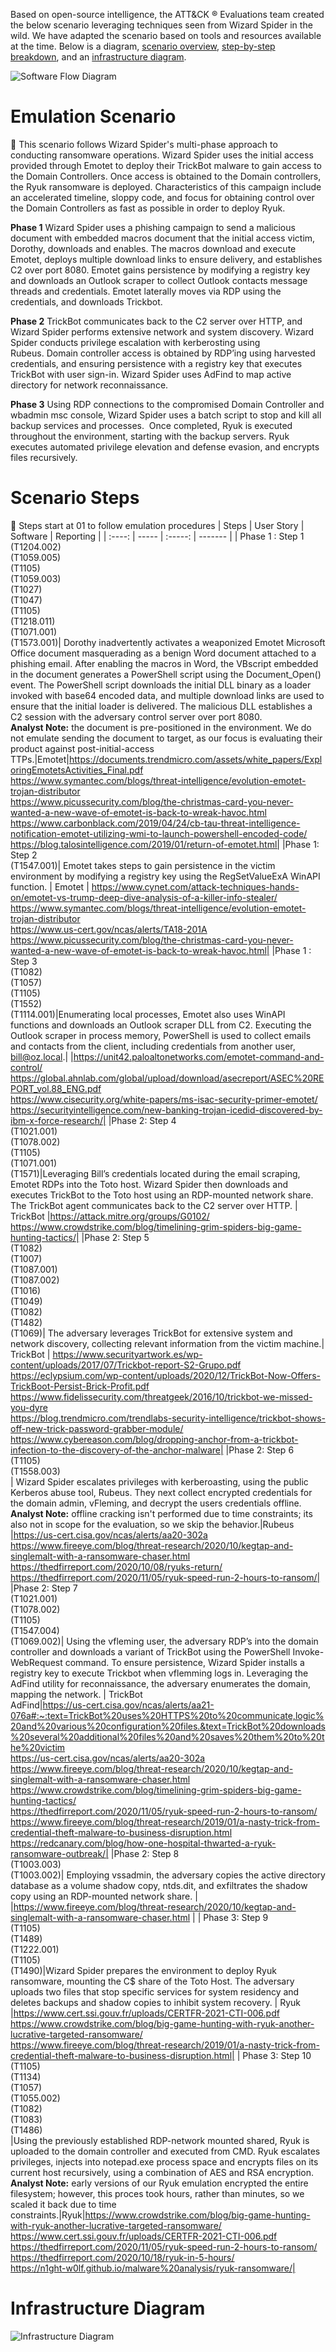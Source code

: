 Based on open-source intelligence, the ATT&CK ® Evaluations team created the below scenario leveraging techniques seen from Wizard Spider in the wild. We have adapted the scenario based on tools and resources available at the time. Below is a diagram, [scenario overview](#emulation-scenario), [step-by-step breakdown](#scenario-steps), and an [infrastructure diagram](#infrastructure-diagram). 


![Software Flow Diagram](../Resources/images/SoftwareFlow.jpeg)

# Emulation Scenario
📖 
This scenario follows Wizard Spider's multi-phase approach to conducting ransomware operations. Wizard Spider uses the initial access provided through Emotet to deploy their TrickBot malware to gain access to the Domain Controllers. Once access is obtained to the Domain controllers, the Ryuk ransomware is deployed. Characteristics of this campaign include an accelerated timeline, sloppy code, and focus for obtaining control over the Domain Controllers as fast as possible in order to deploy Ryuk.

**Phase 1** Wizard Spider uses a phishing campaign to send a malicious document with embedded macros document that the initial access victim, Dorothy, downloads and enables. The macros download and execute Emotet, deploys multiple download links to ensure delivery, and establishes C2 over port 8080. Emotet  gains persistence by modifying a registry key and downloads an Outlook scraper to collect Outlook contacts message threads and credentials. Emotet laterally moves via RDP using the credentials, and downloads Trickbot.

**Phase 2** TrickBot communicates back to the C2 server over HTTP, and Wizard Spider performs extensive network and system discovery. Wizard Spider conducts privilege escalation with kerberosting using Rubeus. Domain controller access is obtained by RDP’ing using harvested credentials, and ensuring persistence with a registry key that executes TrickBot with user sign-in. Wizard Spider uses AdFind to map active directory for network reconnaissance. 

**Phase 3** Using RDP connections to the compromised Domain Controller and wbadmin msc console, Wizard Spider uses a batch script to stop and kill all backup services and processes.  Once completed, Ryuk is executed throughout the environment, starting with the backup servers. Ryuk executes automated privilege elevation and defense evasion, and encrypts files recursively. 


# Scenario Steps 
👣 
Steps start at 01 to follow emulation procedures
| Steps | User Story | Software | Reporting |
| :----: | ----- | :-----: | ------- |
| Phase 1 : Step 1 <br>(T1204.002)<br>(T1059.005)​<br>(T1105)​<br>(T1059.003)​<br>(T1027​)<br>(T1047)​<br>(T1105)​<br>(T1218.011)​<br>(T1071.001)​<br>(T1573.001)​| Dorothy inadvertently activates a weaponized Emotet Microsoft Office document masquerading as a benign Word document attached to a phishing email. After enabling the macros in Word, the VBscript embedded in the document generates a PowerShell script using the Document_Open() event. The PowerShell script downloads the initial DLL binary as a loader invoked with base64 encoded data, and multiple download links are used to ensure that the initial loader is delivered. The malicious DLL establishes a C2 session with the adversary control server over port 8080.<br>**Analyst Note:** the document is pre-positioned in the environment. We do not emulate sending the document to target, as our focus is evaluating their product against post-initial-access TTPs.|Emotet|https://documents.trendmicro.com/assets/white_papers/ExploringEmotetsActivities_Final.pdf<br>https://www.symantec.com/blogs/threat-intelligence/evolution-emotet-trojan-distributor <br> https://www.picussecurity.com/blog/the-christmas-card-you-never-wanted-a-new-wave-of-emotet-is-back-to-wreak-havoc.html<br>https://www.carbonblack.com/2019/04/24/cb-tau-threat-intelligence-notification-emotet-utilizing-wmi-to-launch-powershell-encoded-code/<br>https://blog.talosintelligence.com/2019/01/return-of-emotet.html|
|Phase 1: Step 2<br>(T1547.001)​| Emotet takes steps to gain persistence in the victim environment by modifying a registry key using the RegSetValueExA WinAPI function. | Emotet | https://www.cynet.com/attack-techniques-hands-on/emotet-vs-trump-deep-dive-analysis-of-a-killer-info-stealer/<br>https://www.symantec.com/blogs/threat-intelligence/evolution-emotet-trojan-distributor<br>https://www.us-cert.gov/ncas/alerts/TA18-201A<br>https://www.picussecurity.com/blog/the-christmas-card-you-never-wanted-a-new-wave-of-emotet-is-back-to-wreak-havoc.html|
|Phase 1 : Step 3<br>(T1082)​<br>(T1057)​<br>(T1105)<br>(T1552)<br>(T1114.001)|Enumerating local processes, Emotet also uses WinAPI functions and downloads an Outlook scraper DLL from C2. Executing the Outlook scraper in process memory, PowerShell is used to collect emails and contacts from the client, including credentials from another user, bill@oz.local.| |https://unit42.paloaltonetworks.com/emotet-command-and-control/<br>https://global.ahnlab.com/global/upload/download/asecreport/ASEC%20REPORT_vol.88_ENG.pdf<br>https://www.cisecurity.org/white-papers/ms-isac-security-primer-emotet/<br>https://securityintelligence.com/new-banking-trojan-icedid-discovered-by-ibm-x-force-research/|
|Phase 2: Step 4<br>(T1021.001)<br>(T1078.002)<br>(T1105)<br>(T1071.001)<br>(T1571)|Leveraging Bill’s credentials located during the email scraping, Emotet RDPs into the Toto host. Wizard Spider then downloads and executes TrickBot to the Toto host using an RDP-mounted network share. The TrickBot agent communicates back to the C2 server over HTTP. | TrickBot |https://attack.mitre.org/groups/G0102/<br>https://www.crowdstrike.com/blog/timelining-grim-spiders-big-game-hunting-tactics/|
|Phase 2: Step 5<br>(T1082)​<br>(T1007)<br>(T1087.001)<br>(T1087.002)<br>(T1016)<br>(T1049)<br>(T1082)<br>(T1482)<br>(T1069)| The adversary leverages TrickBot for extensive system and network discovery, collecting relevant information from the victim machine.| TrickBot | https://www.securityartwork.es/wp-content/uploads/2017/07/Trickbot-report-S2-Grupo.pdf<br>https://eclypsium.com/wp-content/uploads/2020/12/TrickBot-Now-Offers-TrickBoot-Persist-Brick-Profit.pdf <br> https://www.fidelissecurity.com/threatgeek/2016/10/trickbot-we-missed-you-dyre <br> https://blog.trendmicro.com/trendlabs-security-intelligence/trickbot-shows-off-new-trick-password-grabber-module/<br> https://www.cybereason.com/blog/dropping-anchor-from-a-trickbot-infection-to-the-discovery-of-the-anchor-malware|
|Phase 2: Step 6<br>(T1105)​<br>(T1558.003)​<br>| Wizard Spider escalates privileges with kerberoasting, using the public Kerberos abuse tool, Rubeus. They next collect encrypted credentials for the domain admin, vFleming, and decrypt the users credentials offline. <br>**Analyst Note:** offline cracking isn't performed due to time constraints; its also not in scope for the evaluation, so we skip the behavior.|Rubeus |https://us-cert.cisa.gov/ncas/alerts/aa20-302a<br>https://www.fireeye.com/blog/threat-research/2020/10/kegtap-and-singlemalt-with-a-ransomware-chaser.html<br>https://thedfirreport.com/2020/10/08/ryuks-return/<br>https://thedfirreport.com/2020/11/05/ryuk-speed-run-2-hours-to-ransom/|
|Phase 2: Step 7<br>(T1021.001)​<br>(T1078.002)​<br>(T1105)​<br>(T1547.004)​<br>(T1069.002)| Using the vfleming user, the adversary RDP’s into the domain controller and downloads a variant of TrickBot using the PowerShell Invoke-WebRequest command. To ensure persistence, Wizard Spider installs a registry key to execute Trickbot when vflemming logs in. Leveraging the AdFind utility for reconnaissance, the adversary enumerates the domain, mapping the network. | TrickBot<br>AdFind|https://us-cert.cisa.gov/ncas/alerts/aa21-076a#:~:text=TrickBot%20uses%20HTTPS%20to%20communicate,logic%20and%20various%20configuration%20files.&text=TrickBot%20downloads%20several%20additional%20files%20and%20saves%20them%20to%20the%20victim<br>https://us-cert.cisa.gov/ncas/alerts/aa20-302a<br>https://www.fireeye.com/blog/threat-research/2020/10/kegtap-and-singlemalt-with-a-ransomware-chaser.html<br>https://www.crowdstrike.com/blog/timelining-grim-spiders-big-game-hunting-tactics/<br>https://thedfirreport.com/2020/11/05/ryuk-speed-run-2-hours-to-ransom/<br>https://www.fireeye.com/blog/threat-research/2019/01/a-nasty-trick-from-credential-theft-malware-to-business-disruption.html <br>https://redcanary.com/blog/how-one-hospital-thwarted-a-ryuk-ransomware-outbreak/|
|Phase 2: Step 8<br>(T1003.003)​<br>(T1003.002)​| Employing vssadmin, the adversary copies the active directory database as a volume shadow copy, ntds.dit, and exfiltrates the shadow copy using an RDP-mounted network share. | |https://www.fireeye.com/blog/threat-research/2020/10/kegtap-and-singlemalt-with-a-ransomware-chaser.html |
| Phase 3: Step 9<br>(T1105)​<br>(T1489)​<br>(T1222.001)​<br>(T1105)​<br>(T1490)​|Wizard Spider prepares the environment to deploy Ryuk ransomware, mounting the C$ share of the Toto Host. The adversary uploads two files that stop specific services for system residency and deletes backups and shadow copies to inhibit system recovery. | Ryuk |https://www.cert.ssi.gouv.fr/uploads/CERTFR-2021-CTI-006.pdf <br> https://www.crowdstrike.com/blog/big-game-hunting-with-ryuk-another-lucrative-targeted-ransomware/<br> https://www.fireeye.com/blog/threat-research/2019/01/a-nasty-trick-from-credential-theft-malware-to-business-disruption.html|
| Phase 3: Step 10<br>(T1105)​<br>(T1134)​<br>(T1057)​<br>(T1055.002)​<br>(T1082)​<br>(T1083)​<br>(T1486)​<br>|Using the previously established RDP-network mounted shared, Ryuk is uploaded to the domain controller and executed from CMD. Ryuk escalates privileges, injects into notepad.exe process space and encrypts files on its current host recursively, using a combination of AES and RSA encryption.<br>**Analyst Note:** early versions of our Ryuk emulation encrypted the entire filesystem; however, this proces took hours, rather than minutes, so we scaled it back due to time constraints.|Ryuk|https://www.crowdstrike.com/blog/big-game-hunting-with-ryuk-another-lucrative-targeted-ransomware/<br>https://www.cert.ssi.gouv.fr/uploads/CERTFR-2021-CTI-006.pdf <br>https://thedfirreport.com/2020/11/05/ryuk-speed-run-2-hours-to-ransom/<br>https://thedfirreport.com/2020/10/18/ryuk-in-5-hours/ <br>https://n1ght-w0lf.github.io/malware%20analysis/ryuk-ransomware/|

# Infrastructure Diagram
![Infrastructure Diagram](../Resources/images/InfrastructureDiagram.png)
